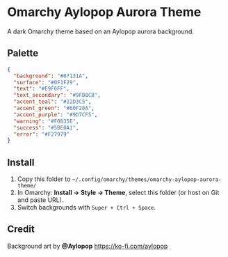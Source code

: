 # Omarchy Aylopop Aurora Theme

A dark Omarchy theme based on an Aylopop aurora background.

## Palette
```json
{
  "background": "#07131A",
  "surface": "#0F1F29",
  "text": "#E9F6FF",
  "text_secondary": "#9FB8C8",
  "accent_teal": "#22D3C5",
  "accent_green": "#60F28A",
  "accent_purple": "#9D7CF5",
  "warning": "#F0B35E",
  "success": "#5BE0A1",
  "error": "#F27979"
}
```

## Install
1. Copy this folder to `~/.config/omarchy/themes/omarchy-aylopop-aurora-theme/`
2. In Omarchy: **Install → Style → Theme**, select this folder (or host on Git and paste URL).
3. Switch backgrounds with `Super + Ctrl + Space`.

## Credit
Background art by **@Aylopop** <https://ko-fi.com/aylopop>
